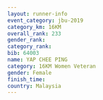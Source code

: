```yaml
---
layout: runner-info 
event_category: jbu-2019 
category_km: 16KM  
overall_rank: 233
gender_rank: 
category_rank: 
bib: 64003
name: YAP CHEE PING
category: 16KM Women Veteran
gender: Female
finish_time: 
country: Malaysia
---
```


